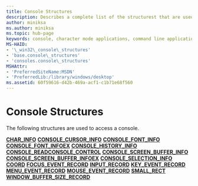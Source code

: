 ```yaml
---
title: Console Structures
description: Describes a complete list of the structurest that are used to access a console.
author: miniksa
ms.author: miniksa
ms.topic: hub-page
keywords: console, character mode applications, command line applications, terminal applications, console api
MS-HAID:
- '\_win32\_console\_structures'
- 'base.console\_structures'
- 'consoles.console\_structures'
MSHAttr:
- 'PreferredSiteName:MSDN'
- 'PreferredLib:/library/windows/desktop'
ms.assetid: 60f59616-d42b-469a-acf1-c1b71e68f560
---
```


# Console Structures


The following structures are used to access a console.

[**CHAR\_INFO**](char-info-str.md)
[**CONSOLE\_CURSOR\_INFO**](console-cursor-info-str.md)
[**CONSOLE\_FONT\_INFO**](console-font-info-str.md)
[**CONSOLE\_FONT\_INFOEX**](console-font-infoex.md)
[**CONSOLE\_HISTORY\_INFO**](console-history-info.md)
[**CONSOLE\_READCONSOLE\_CONTROL**](console-readconsole-control.md)
[**CONSOLE\_SCREEN\_BUFFER\_INFO**](console-screen-buffer-info-str.md)
[**CONSOLE\_SCREEN\_BUFFER\_INFOEX**](console-screen-buffer-infoex.md)
[**CONSOLE\_SELECTION\_INFO**](console-selection-info-str.md)
[**COORD**](coord-str.md)
[**FOCUS\_EVENT\_RECORD**](focus-event-record-str.md)
[**INPUT\_RECORD**](input-record-str.md)
[**KEY\_EVENT\_RECORD**](key-event-record-str.md)
[**MENU\_EVENT\_RECORD**](menu-event-record-str.md)
[**MOUSE\_EVENT\_RECORD**](mouse-event-record-str.md)
[**SMALL\_RECT**](small-rect-str.md)
[**WINDOW\_BUFFER\_SIZE\_RECORD**](window-buffer-size-record-str.md)
 

 




